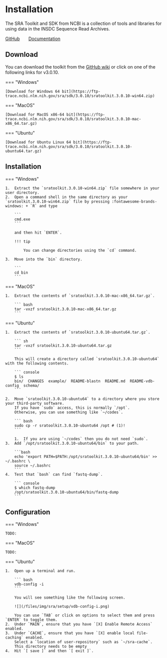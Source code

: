 # Installation

The SRA Toolkit and SDK from NCBI is a collection of tools and libraries for using data in the INSDC Sequence Read Archives.

[GitHub](https://github.com/ncbi/sra-tools) &nbsp; &nbsp; &nbsp; [Documentation](https://github.com/ncbi/sra-tools/wiki)

## Download

You can download the toolkit from the [GitHub wiki](https://github.com/ncbi/sra-tools/wiki/01.-Downloading-SRA-Toolkit#sra-toolkit) or click on one of the following links for v3.0.10.

=== "Windows"

    [Download for Windows 64 bit](https://ftp-trace.ncbi.nlm.nih.gov/sra/sdk/3.0.10/sratoolkit.3.0.10-win64.zip)

=== "MacOS"

    [Download for MacOS x86-64 bit](https://ftp-trace.ncbi.nlm.nih.gov/sra/sdk/3.0.10/sratoolkit.3.0.10-mac-x86_64.tar.gz)

=== "Ubuntu"

    [Download for Ubuntu Linux 64 bit](https://ftp-trace.ncbi.nlm.nih.gov/sra/sdk/3.0.10/sratoolkit.3.0.10-ubuntu64.tar.gz)

## Installation

=== "Windows"

    1.  Extract the `sratoolkit.3.0.10-win64.zip` file somewhere in your user directory.
    2.  Open a command shell in the same directory as your `sratoolkit.3.0.10-win64.zip` file by pressing :fontawesome-brands-windows: + `R` and type

        ```
        cmd.exe
        ```

        and then hit `ENTER`.

        !!! tip

            You can change directories using the `cd` command.

    3.  Move into the `bin` directory.

        ```
        cd bin
        ```

=== "MacOS"

    1.  Extract the contents of `sratoolkit.3.0.10-mac-x86_64.tar.gz`.

        ``` bash
        tar -vxzf sratoolkit.3.0.10-mac-x86_64.tar.gz
        ```

=== "Ubuntu"

    1.  Extract the contents of `sratoolkit.3.0.10-ubuntu64.tar.gz`.

        ``` sh
        tar -vxzf sratoolkit.3.0.10-ubuntu64.tar.gz
        ```

        This will create a directory called `sratoolkit.3.0.10-ubuntu64` with the following contents.

        ``` console
        $ ls
        bin/  CHANGES  example/  README-blastn  README.md  README-vdb-config  schema/
        ```

    2.  Move `sratoolkit.3.0.10-ubuntu64` to a directory where you store your third-party software.
        If you have `sudo` access, this is normally `/opt`.
        Otherwise, you can use something like `~/codes`.

        ``` bash
        sudo cp -r sratoolkit.3.0.10-ubuntu64 /opt # (1)!
        ```

        1.  If you are using `~/codes` then you do not need `sudo`.
    3.  Add `/opt/sratoolkit.3.0.10-ubuntu64/bin` to your path.

        ```bash
        echo 'export PATH=$PATH:/opt/sratoolkit.3.0.10-ubuntu64/bin' >> ~/.bashrc \
        source ~/.bashrc
        ```
    4.  Test that `bash` can find `fastq-dump`.

        ``` console
        $ which fastq-dump
        /opt/sratoolkit.3.0.10-ubuntu64/bin/fastq-dump
        ```

## Configuration

=== "Windows"

    TODO:

=== "MacOS"

    TODO:

=== "Ubuntu"

    1.  Open up a terminal and run.

        ``` bash
        vdb-config -i
        ```

        You will see something like the following screen.

        ![](/files/img/sra/setup/vdb-config-i.png)

        You can use `TAB` or click on options to select them and press `ENTER` to toggle them.
    2.  Under `MAIN`, ensure that you have `[X] Enable Remote Access` enabled.
    3.  Under `CACHE`, ensure that you have `[X] enable local file-caching` enabled.
        Select a `location of user-repository` such as `~/sra-cache`.
        This directory needs to be empty
    4.  Hit `[ save ]` and then `[ exit ]`.
